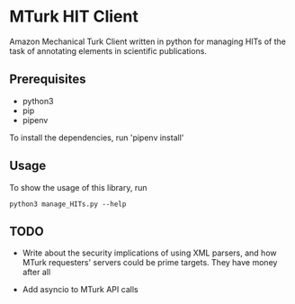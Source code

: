# MTurk HIT Client

Amazon Mechanical Turk Client written in python for managing HITs of the task of annotating elements in scientific publications.

## Prerequisites
- python3
- pip
- pipenv

To install the dependencies, run 'pipenv install'

## Usage
To show the usage of this library, run
```
python3 manage_HITs.py --help
```

## TODO
- Write about the security implications of using XML parsers, and how MTurk requesters' servers could be prime targets.
They have money after all

- Add asyncio to MTurk API calls